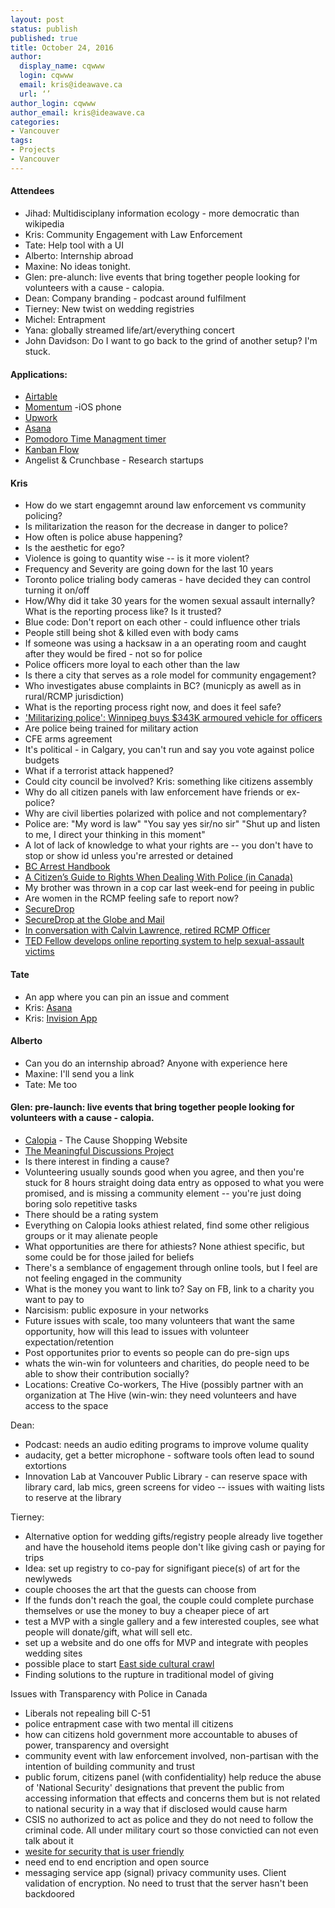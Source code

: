 ```yaml
---
layout: post
status: publish
published: true
title: October 24, 2016
author:
  display_name: cqwww
  login: cqwww
  email: kris@ideawave.ca
  url: ‘’
author_login: cqwww
author_email: kris@ideawave.ca
categories:
- Vancouver
tags:
- Projects
- Vancouver
---
```


#### Attendees

* Jihad: Multidisciplany information ecology - more democratic than wikipedia
* Kris: Community Engagement with Law Enforcement
* Tate: Help tool with a UI
* Alberto: Internship abroad
* Maxine: No ideas tonight. 
* Glen: pre-alunch: live events that bring together people looking for volunteers with a cause - calopia.
* Dean: Company branding - podcast around fulfilment
* Tierney: New twist on wedding registries 
* Michel: Entrapment
* Yana: globally streamed life/art/everything concert
* John Davidson: Do I want to go back to the grind of another setup? I'm stuck.

#### Applications: 

* [Airtable](https://airtable.com)
* [Momentum](http://momentum.cc/) -iOS phone
* [Upwork](https://www.upwork.com/)
* [Asana](https://www.asana.com)
* [Pomodoro Time Managment timer](https://tomato-timer.com/)
* [Kanban Flow](https://kanbanflow.com/)
* Angelist & Crunchbase - Research startups

#### Kris

* How do we start engagemnt around law enforcement vs community policing?
* Is militarization the reason for the decrease in danger to police?
* How often is police abuse happening?
* Is the aesthetic for ego?
* Violence is going to quantity wise -- is it more violent?
* Frequency and Severity are going down for the last 10 years
* Toronto police trialing body cameras - have decided they can control turning it on/off
* How/Why did it take 30 years for the women sexual assault internally? What is the reporting process like? Is it trusted?
* Blue code: Don't report on each other - could influence other trials
* People still being shot & killed even with body cams
* If someone was using a hacksaw in a an operating room and caught after they would be fired - not so for police
* Police officers more loyal to each other than the law
* Is there a city that serves as a role model for community engagement? 
* Who investigates abuse complaints in BC? (municply as awell as in rural/RCMP jurisdiction)
* What is the reporting process right now, and does it feel safe?
* ['Militarizing police': Winnipeg buys $343K armoured vehicle for officers](http://www.cbc.ca/news/canada/manitoba/militarizing-police-winnipeg-buys-343k-armoured-vehicle-for-officers-1.3357289)
* Are police being trained for military action
* CFE arms agreement
* It's political - in Calgary, you can't run and say you vote against police budgets
* What if a terrorist attack happened?
* Could city council be involved? Kris: something like citizens assembly
* Why do all citizen panels with law enforcement have friends or ex-police? 
* Why are civil liberties polarized with police and not complementary?
* Police are: "My word is law" "You say yes sir/no sir" "Shut up and listen to me, I direct your thinking in this moment"
* A lot of lack of knowledge to what your rights are -- you don't have to stop or show id unless you're arrested or detained
* [BC Arrest Handbook](https://bccla.org/wp-content/uploads/2015/03/2009-BCCLA-Handbook-Arrest-Handbook-English.pdf)
* [A Citizen’s Guide to Rights When Dealing With Police (in Canada)](http://svan.ca/police-rights/)
* My brother was thrown in a cop car last week-end for peeing in public
* Are women in the RCMP feeling safe to report now?
* [SecureDrop](https://securedrop.org/)
* [SecureDrop at the Globe and Mail](https://sec.theglobeandmail.com/securedrop/)
* [In conversation with Calvin Lawrence, retired RCMP Officer](http://blackottawascene.com/in-conversation-with-calvin-lawrence-retired-rcmp-officer/)
* [TED Fellow develops online reporting system to help sexual-assault victims](http://www.theglobeandmail.com/news/british-columbia/ted-fellow-develops-online-reporting-system-to-help-sexaul-assault-victims/article28763004/)

#### Tate

* An app where you can pin an issue and comment 
* Kris: [Asana](https://asana.com/)
* Kris: [Invision App](https://www.invisionapp.com/)

#### Alberto

* Can you do an internship abroad? Anyone with experience here
* Maxine: I'll send you a link
* Tate: Me too

#### Glen: pre-launch: live events that bring together people looking for volunteers with a cause - calopia.

* [Calopia](http://www.calopia.org/) - The Cause Shopping Website
* [The Meaningful Discussions Project](http://www.meaningfuldiscussions.org/main.php)
* Is there interest in finding a cause?
* Volunteering usually sounds good when you agree, and then you're stuck for 8 hours straight doing data entry as opposed to what you were promised, and is missing a community element -- you're just doing boring solo repetitive tasks
* There should be a rating system
* Everything on Calopia looks athiest related, find some other religious groups or it may alienate people
* What opportunities are there for athiests? None athiest specific, but some could be for those jailed for beliefs
* There's a semblance of engagement through online tools, but I feel are not feeling engaged in the community
* What is the money you want to link to? Say on FB, link to a charity you want to pay to
* Narcisism: public exposure in your networks
* Future issues with scale, too many volunteers that want the same opportunity, how will this lead to issues with volunteer expectation/retention
* Post opportunites prior to events so people can do pre-sign ups
* whats the win-win for volunteers and charities, do people need to be able to show their contribution socially?
* Locations: Creative Co-workers, The Hive (possibly partner with an organization at The Hive (win-win: they need volunteers and have access to the space


Dean: 

* Podcast: needs an audio editing programs to improve volume quality
* audacity, get a better microphone - software tools often lead to sound extortions 
* Innovation Lab at Vancouver Public Library - can reserve space with library card, lab mics, green screens for video -- issues with waiting lists to reserve at the library
  
  
Tierney:
 
* Alternative option for wedding gifts/registry
 people already live together and have the household items
 people don't like giving cash or paying for trips
* Idea: set up registry to co-pay for signifigant piece(s) of art for the newlyweds  
* couple chooses the art that the guests can choose from
* If the funds don't reach the goal, the couple could complete purchase themselves or use the money to buy a cheaper piece of art
* test a MVP with a single gallery and a few interested couples, see what people will donate/gift, what will sell etc.
* set up a website and do one offs for MVP and integrate with peoples wedding sites
* possible place to start [East side cultural crawl](http://culturecrawl.ca/)
* Finding solutions to the rupture in traditional model of giving


Issues with Transparency with Police in Canada

* Liberals not repealing bill C-51 
* police entrapment case with two mental ill citizens
* how can citizens hold government more accountable to abuses of power, transparency and oversight
* community event with law enforcement involved, non-partisan with the intention of building community and trust
* public forum, citizens panel (with confidentiality) help reduce the abuse of 'National Security' designations that prevent the public from accessing information that effects and concerns them but is not related to national security in a way that if disclosed would cause harm
* CSIS no authorized to act as police and they do not need to follow the criminal code.  All under military court so those convictied can not even talk about it
* [wesite for security that is user friendly](https://wire.com/)
* need end to end encription and open source 
* messaging service app (signal) privacy community uses.  Client validation of encryption. No need to trust that the server hasn't been backdoored
 


